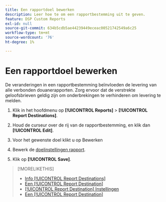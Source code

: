 ```yaml
---
title: Een rapportdoel bewerken
description: Leer hoe te om een rapportbestemming uit te geven.
feature: DSP Custom Reports
exl-id: null
source-git-commit: 634b5cdb5ae44239449eceac00521742549a6c25
workflow-type: tm+mt
source-wordcount: '76'
ht-degree: 1%

---
```



# Een rapportdoel bewerken

De veranderingen in een rapportbestemming beïnvloeden de levering van alle verbonden douanerapporten. Zorg ervoor dat de verstrekte geloofsbrieven geldig zijn om onderbrekingen te verhinderen om levering te melden.

1. Klik in het hoofdmenu op **[!UICONTROL Reports]** > **[!UICONTROL Report Destinations]**.

1. Houd de curseur over de rij van de rapportbestemming, en klik dan **[!UICONTROL Edit]**.

1. Voor het gewenste doel klikt u op Bewerken

1. Bewerk de [doelinstellingen rapport](/help/dsp/reports/report-destinations/report-destination-settings.md).

1. Klik op **[!UICONTROL Save]**.

>[!MORELIKETHIS]
>
>* [Info [!UICONTROL Report Destinations]](/help/dsp/reports/report-destinations/report-destination-about.md)
>* [Een [!UICONTROL Report Destination]](/help/dsp/reports/report-destinations/report-destination-create.md)
>* [[!UICONTROL Report Destination] Instellingen](/help/dsp/reports/report-destinations/report-destination-settings.md)
>* [Een [!UICONTROL Report Destination]](/help/dsp/reports/report-destinations/report-destination-delete.md)

